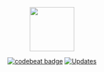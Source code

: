 <p align="center">
<img src="http://139.59.64.176/static/favicons/apple-touch-icon.png" width="100px" style="text-align: center;">
</p>
<p align="center">
<a href="https://codebeat.co/projects/github-com-jeremyphilemon-boing-master"><img alt="codebeat badge" src="https://codebeat.co/badges/78552f14-d246-40d3-937a-d6e4bd57c2e1" /></a>
<a href="https://pyup.io/repos/github/jeremyphilemon/boing/"><img src="https://pyup.io/repos/github/jeremyphilemon/boing/shield.svg" alt="Updates" /></a>
</p>
